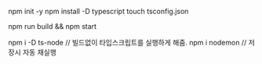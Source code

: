 npm init -y
npm install -D typescript
touch tsconfig.json

npm run build && npm start

npm i -D ts-node // 빌드없이 타입스크립트를 실행하게 해줌.
npm i nodemon // 저장시 자동 재실행
